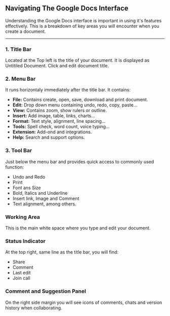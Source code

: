 ## Navigating The Google Docs Interface
Understanding the Google Docs interface is important in using it's features effectively. This is a breakdown of key areas you will encounter when you create a document. 

---
### 1. Title Bar
Located at the Top left is the title of your document. It is displayed as Untitiled Document. Click and edit document title. 

### 2. Menu Bar
It runs horizontaly immediately after the title bar. It contains:
- **File:** Contains create, open, save, download and print document. 
- **Edit:** Drop down menu containing undo, redo, copy, paste...
- **View:** Contains zoom, show rulers or outline.
- **Insert:** Add image, table, links, charts...
- **Format:** Text style, alignment, line spacing...
- **Tools:** Spell check, word count, voice typing...
- **Extension:** Add-ond and integrations.
- **Help:** Search and support options.

### 3. Tool Bar
Just below the menu bar and provides quick access to commonly used function:
- Undo and Redo
- Print
- Font ans Size
- Bold, Italics and Underline
- Insert link, Image and Comment
- Text alignment, among others.

### Working Area
This is the main white space where you type and edit your document.

### Status Indicator
At the top right, same line as the title bar, you will find:
- Share
- Comment 
- Last edit 
- Join call

### Comment and Suggestion Panel
On the right side margin you will see icons of comments, chats and version history when collaborating.